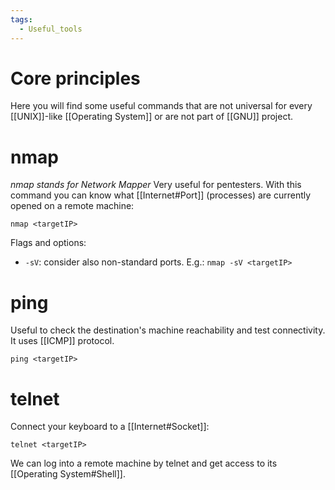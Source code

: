 ```yaml
---
tags:
  - Useful_tools
---
```

# Core principles
Here you will find some useful commands that are not universal for every [[UNIX]]-like [[Operating System]] or are not part of [[GNU]] project.
# nmap
_nmap stands for Network Mapper_
Very useful for pentesters. With this command you can know what [[Internet#Port]] (processes) are currently opened on a remote machine:
```shell
nmap <targetIP>
```
Flags and options:
- ```-sV```: consider also non-standard ports. E.g.: ```nmap -sV <targetIP>```
# ping
Useful to check the destination's machine reachability and test connectivity. It uses [[ICMP]] protocol.
```shell
ping <targetIP>
```
# telnet
Connect your keyboard to a [[Internet#Socket]]:
```shell
telnet <targetIP>
```
We can log into a remote machine by telnet and get access to its [[Operating System#Shell]].